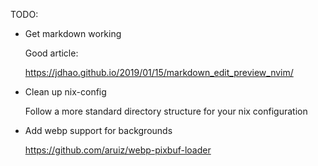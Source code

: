 TODO:

- Get markdown working

  Good article:

  https://jdhao.github.io/2019/01/15/markdown_edit_preview_nvim/

- Clean up nix-config

  Follow a more standard directory structure for your nix configuration

- Add webp support for backgrounds

  https://github.com/aruiz/webp-pixbuf-loader
